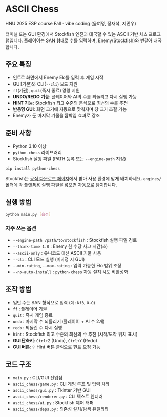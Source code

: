 # ASCII Chess

HNU 2025 ESP course Fall - vibe coding (윤여명, 정재석, 지민우)

터미널 또는 GUI 환경에서 Stockfish 엔진과 대국할 수 있는 ASCII 기반 체스 프로그램입니다. 플레이어는 SAN 형태로 수를 입력하며, Enemy(Stockfish)와 번갈아 대국합니다.

## 주요 특징
- 인트로 화면에서 Enemy Elo를 입력 후 게임 시작
- GUI(기본)와 CLI(`--cli`) 모드 지원
- `ff`(기권), `quit`(즉시 종료) 명령 지원
- **UNDO/REDO 기능**: 플레이어와 AI의 수를 되돌리고 다시 실행 가능
- **HINT 기능**: Stockfish 최고 수준의 분석으로 최선의 수를 추천
- **반응형 GUI**: 화면 크기에 자동으로 맞춰지며 창 크기 조절 가능
- Enemy가 둔 마지막 기물을 깜빡임 효과로 강조

## 준비 사항
- Python 3.10 이상
- `python-chess` 라이브러리
- Stockfish 실행 파일 (PATH 등록 또는 `--engine-path` 지정)

```bash
pip install python-chess
```

Stockfish는 [공식 다운로드 페이지](https://stockfishchess.org/download/)에서 받아 사용 환경에 맞게 배치하세요. `engines/` 폴더에 각 플랫폼용 실행 파일을 넣으면 자동으로 탐지합니다.

## 실행 방법

```bash
python main.py [옵션]
```

### 자주 쓰는 옵션
- `--engine-path /path/to/stockfish` : Stockfish 실행 파일 경로
- `--think-time 1.0` : Enemy 한 수당 사고 시간(초)
- `--ascii-only` : 유니코드 대신 ASCII 기물 사용
- `--cli` : CLI 모드 실행 (미지정 시 GUI)
- `--min-rating`, `--max-rating` : 입력 가능한 Elo 범위 조정
- `--no-auto-install` : `python-chess` 자동 설치 시도 비활성화

## 조작 방법
- 일반 수는 SAN 형식으로 입력 (예: `Nf3`, `O-O`)
- `ff` : 플레이어 기권
- `quit` : 즉시 게임 종료
- `undo` : 마지막 수 되돌리기 (플레이어 + AI 수 2개)
- `redo` : 되돌린 수 다시 실행
- `hint` : Stockfish 최고 수준의 최선의 수 추천 (시작/도착 위치 표시)
- **GUI 단축키**: `Ctrl+Z` (Undo), `Ctrl+Y` (Redo)
- **GUI 버튼**: 💡 Hint 버튼 클릭으로 힌트 요청 가능

## 코드 구조
- `main.py` : CLI/GUI 진입점
- `ascii_chess/game.py` : CLI 게임 루프 및 입력 처리
- `ascii_chess/gui.py` : Tkinter 기반 GUI
- `ascii_chess/renderer.py` : CLI 텍스트 렌더러
- `ascii_chess/ai.py` : Stockfish 제어 래퍼
- `ascii_chess/deps.py` : 의존성 설치/탐색 유틸리티

